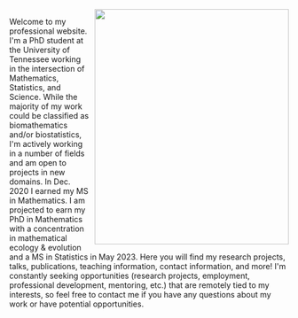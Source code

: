 <img style="float:right; padding-left:10px" src="https://user-images.githubusercontent.com/60552206/102303928-47c1ed80-3f2a-11eb-9826-7f23b090a261.PNG" width="350" height="425">

Welcome to my professional website. I'm a PhD student at the University of Tennessee working in the intersection of Mathematics, Statistics, and Science. While the majority of my work could be classified as biomathematics and/or biostatistics, I'm actively working in a number of fields and am open to projects in new domains. In Dec. 2020 I earned my MS in Mathematics. I am projected to earn my PhD in Mathematics with a concentration in mathematical ecology & evolution and a MS in Statistics in May 2023. Here you will find my research projects, talks, publications, teaching information, contact information, and more! I'm constantly seeking opportunities (research projects, employment, professional development, mentoring, etc.) that are remotely tied to my interests, so feel free to contact me if you have any questions about my work or have potential opportunities. 

